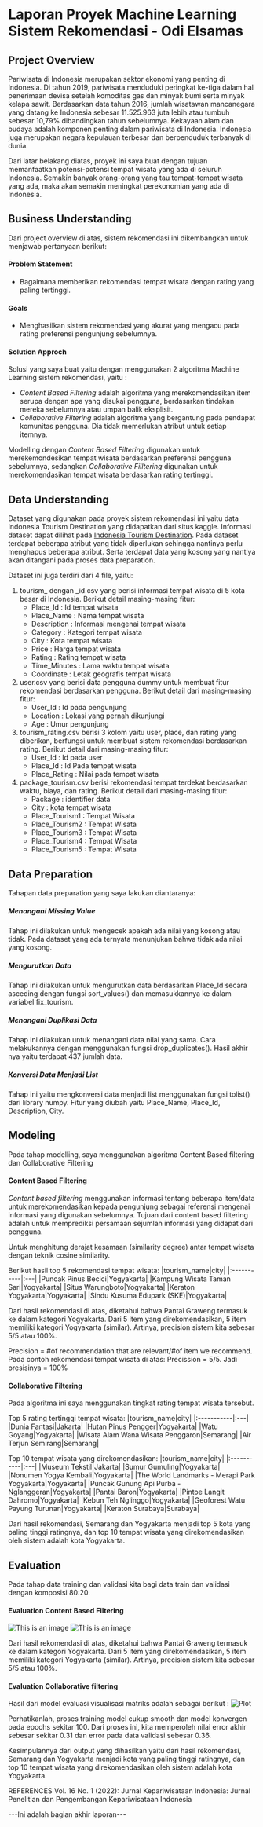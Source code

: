 # Laporan Proyek Machine Learning Sistem Rekomendasi - Odi Elsamas


## Project Overview
Pariwisata di Indonesia merupakan sektor ekonomi yang penting di Indonesia. Di tahun 2019, pariwisata menduduki peringkat ke-tiga dalam hal penerimaan devisa setelah komoditas gas dan minyak bumi serta minyak kelapa sawit. Berdasarkan data tahun 2016, jumlah wisatawan mancanegara yang datang ke Indonesia sebesar 11.525.963 juta lebih atau tumbuh sebesar 10,79% dibandingkan tahun sebelumnya. Kekayaan alam dan budaya adalah komponen penting dalam pariwisata di Indonesia. Indonesia juga merupakan negara kepulauan terbesar dan berpenduduk terbanyak di dunia.

Dari latar belakang diatas, proyek ini saya buat dengan tujuan memanfaatkan potensi-potensi tempat wisata yang ada di seluruh Indonesia. Semakin banyak orang-orang yang tau tempat-tempat wisata yang ada, maka akan semakin meningkat perekonomian yang ada di Indonesia.


## Business Understanding
Dari project overview di atas, sistem rekomendasi ini dikembangkan untuk menjawab pertanyaan berikut:

#### Problem Statement
- Bagaimana memberikan rekomendasi tempat wisata dengan rating yang paling tertinggi.

#### Goals
- Menghasilkan sistem rekomendasi yang akurat yang mengacu pada rating preferensi pengunjung sebelumnya.
 
#### Solution Approch

Solusi yang saya buat yaitu dengan menggunakan 2 algoritma Machine Learning sistem rekomendasi, yaitu :

- _Content Based Filtering_ adalah algoritma yang merekomendasikan item serupa dengan apa yang disukai pengguna, berdasarkan tindakan mereka sebelumnya atau umpan balik eksplisit.
- _Collaborative Filtering_ adalah algoritma yang bergantung pada pendapat komunitas pengguna. Dia tidak memerlukan atribut untuk setiap itemnya.

Modelling dengan _Content Based Filtering_ digunakan untuk merekemondesikan tempat wisata berdasarkan preferensi pengguna sebelumnya, sedangkan _Collaborative Filltering_ digunakan untuk merekomendasikan tempat wisata berdasarkan rating tertinggi.

## Data Understanding
Dataset yang digunakan pada proyek sistem rekomendasi ini yaitu data Indonesia Tourism Destination yang didapatkan dari situs kaggle. Informasi dataset dapat dilihat pada [Indonesia Tourism Destination](https://www.kaggle.com/datasets/aprabowo/indonesia-tourism-destination). Pada dataset terdapat beberapa atribut yang tidak diperlukan sehingga nantinya perlu menghapus beberapa atribut. Serta terdapat data yang kosong yang nantiya akan ditangani pada proses data preparation.

Dataset ini juga terdiri dari 4 file, yaitu:
1. tourism_ dengan _id.csv yang berisi informasi tempat wisata di 5 kota besar di Indonesia. Berikut detail masing-masing fitur:
    - Place_Id : Id tempat wisata
    - Place_Name : Nama tempat wisata
    - Description : Informasi mengenai tempat wisata	
    - Category : Kategori tempat wisata	
    - City : Kota tempat wisata
    - Price : Harga tempat wisata	
    - Rating : Rating tempat wisata	
    - Time_Minutes : Lama waktu tempat wisata	
    - Coordinate : Letak geografis tempat wisata
2. user.csv yang berisi data pengguna dummy untuk membuat fitur rekomendasi berdasarkan pengguna. Berikut detail dari masing-masing fitur:
    - User_Id : Id pada pengunjung
    - Location : Lokasi yang pernah dikunjungi
    - Age : Umur pengunjung
3. tourism_rating.csv berisi 3 kolom yaitu user, place, dan rating yang diberikan, berfungsi untuk membuat sistem rekomendasi berdasarkan rating. Berikut detail dari masing-masing fitur:
    - User_Id : Id pada user
    - Place_Id : Id Pada tempat wisata
    - Place_Rating : Nilai pada tempat wisata
4. package_tourism.csv berisi rekomendasi tempat terdekat berdasarkan waktu, biaya, dan rating. Berikut detail dari masing-masing fitur:
    - Package : identifier data
    - City : kota tempat wisata
    - Place_Tourism1 : Tempat Wisata
    - Place_Tourism2 : Tempat Wisata
    - Place_Tourism3 : Tempat Wisata
    - Place_Tourism4 : Tempat Wisata	
    - Place_Tourism5 : Tempat Wisata

## Data Preparation
Tahapan data preparation yang saya lakukan diantaranya:

##### Menangani Missing Value
Tahap ini dilakukan untuk mengecek apakah ada nilai yang kosong atau tidak. Pada dataset yang ada ternyata menunjukan bahwa tidak ada nilai yang kosong.

##### Mengurutkan Data
Tahap ini dilakukan untuk mengurutkan data berdasarkan Place_Id secara asceding dengan fungsi sort_values() dan memasukkannya ke dalam variabel fix_tourism.

##### Menangani Duplikasi Data
Tahap ini dilakukan untuk menangani data nilai yang sama. Cara melakukannya dengan menggunakan fungsi drop_duplicates(). Hasil akhir nya yaitu terdapat 437 jumlah data.

##### Konversi Data Menjadi List
Tahap ini yaitu mengkonversi data menjadi list menggunakan fungsi tolist() dari library numpy. Fitur yang diubah yaitu Place_Name, Place_Id, Description, City.

## Modeling
Pada tahap modelling, saya menggunakan algoritma Content Based filtering dan Collaborative Filtering

#### Content Based Filtering
_Content based filtering_ menggunakan informasi tentang beberapa item/data untuk merekomendasikan kepada pengunjung sebagai referensi mengenai informasi yang digunakan sebelumnya. Tujuan dari content based filtering adalah untuk memprediksi persamaan sejumlah informasi yang didapat dari pengguna.

Untuk menghitung derajat kesamaan (similarity degree) antar tempat wisata dengan teknik cosine similarity.

Berikut hasil top 5 rekomendasi tempat wisata:
|tourism_name|city|
|:-----------|:---|
|Puncak Pinus Becici|Yogyakarta|
|Kampung Wisata Taman Sari|Yogyakarta|
|Situs Warungboto|Yogyakarta|
|Keraton Yogyakarta|Yogyakarta|
|Sindu Kusuma Edupark (SKE)|Yogyakarta|

Dari hasil rekomendasi di atas, diketahui bahwa Pantai Graweng termasuk ke dalam kategori Yogyakarta. Dari 5 item yang direkomendasikan, 5 item memiliki kategori Yogyakarta (similar). Artinya, precision sistem kita sebesar 5/5 atau 100%.

Precision = #of recommendation that are relevant/#of item we recommend.
Pada contoh rekomendasi tempat wisata di atas:
Precission = 5/5.
Jadi presisinya = 100%

#### Collaborative Filtering
Pada algoritma ini saya menggunakan tingkat rating tempat wisata tersebut.

Top 5 rating tertinggi tempat wisata:
|tourism_name|city|
|:-----------|:---|
|Dunia Fantasi|Jakarta|
|Hutan Pinus Pengger|Yogyakarta|
|Watu Goyang|Yogyakarta|
|Wisata Alam Wana Wisata Penggaron|Semarang|
|Air Terjun Semirang|Semarang|

Top 10 tempat wisata yang direkomendasikan: 
|tourism_name|city|
|:-----------|:---|
|Museum Tekstil|Jakarta|
|Sumur Gumuling|Yogyakarta|
|Nonumen Yogya Kembali|Yogyakarta|
|The World Landmarks - Merapi Park Yogyakarta|Yogyakarta|
|Puncak Gunung Api Purba - Nglanggeran|Yogyakarta|
|Pantai Baron|Yogyakarta|
|Pintoe Langit Dahromo|Yogyakarta|
|Kebun Teh Nglinggo|Yogyakarta|
|Geoforest Watu Payung Turunan|Yogyakarta|
|Keraton Surabaya|Surabaya|
 
Dari hasil rekomendasi, Semarang dan Yogyakarta menjadi top 5 kota yang paling tinggi ratingnya, dan top 10 tempat wisata yang direkomendasikan oleh sistem adalah kota Yogyakarta.

## Evaluation
Pada tahap data training dan validasi kita bagi data train dan validasi dengan komposisi 80:20.

#### Evaluation Content Based Filtering
![This is an image](https://github.com/odielsamas/Sistem-Rekomendasi-Tempat-Wisata/blob/main/result4.png?raw=true)
![This is an image](https://github.com/odielsamas/Sistem-Rekomendasi-Tempat-Wisata/blob/main/result2.png?raw=true)

Dari hasil rekomendasi di atas, diketahui bahwa Pantai Graweng termasuk ke dalam kategori Yogyakarta. Dari 5 item yang direkomendasikan, 5 item memiliki kategori Yogyakarta (similar). Artinya, precision sistem kita sebesar 5/5 atau 100%.

#### Evaluation Collaborative filtering
Hasil dari model evaluasi visualisasi matriks adalah sebagai berikut :
![Plot](https://github.com/odielsamas/Sistem-Rekomendasi-Tempat-Wisata/blob/main/plot.png?raw=true)

Perhatikanlah, proses training model cukup smooth dan model konvergen pada epochs sekitar 100. Dari proses ini, kita memperoleh nilai error akhir sebesar sekitar 0.31 dan error pada data validasi sebesar 0.36. 

Kesimpulannya dari output yang dihasilkan yaitu dari hasil rekomendasi, Semarang dan Yogyakarta menjadi kota yang paling tinggi ratingnya, dan top 10 tempat wisata yang direkomendasikan oleh sistem adalah kota Yogyakarta.

REFERENCES
Vol. 16 No. 1 (2022): Jurnal Kepariwisataan Indonesia: Jurnal Penelitian dan Pengembangan Kepariwisataan Indonesia

---Ini adalah bagian akhir laporan---
